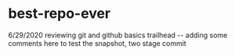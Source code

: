 # best-repo-ever
6/29/2020 reviewing git and github basics trailhead
-- adding some comments here to test the snapshot, two stage commit

